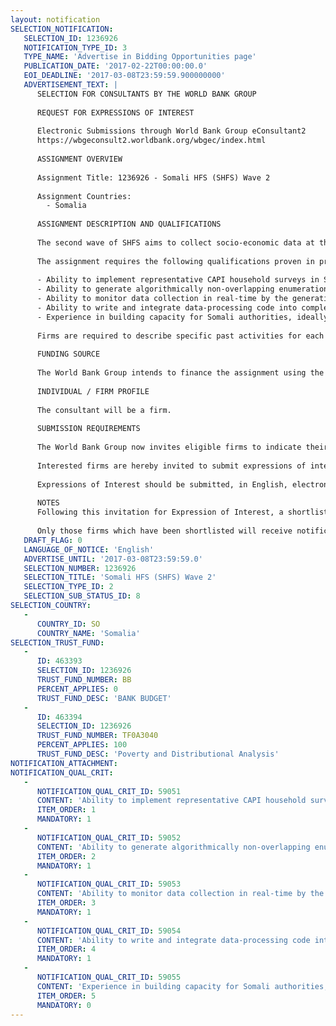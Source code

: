 ```yaml
---
layout: notification
SELECTION_NOTIFICATION: 
   SELECTION_ID: 1236926
   NOTIFICATION_TYPE_ID: 3
   TYPE_NAME: 'Advertise in Bidding Opportunities page'
   PUBLICATION_DATE: '2017-02-22T00:00:00.0'
   EOI_DEADLINE: '2017-03-08T23:59:59.900000000'
   ADVERTISEMENT_TEXT: |
      SELECTION FOR CONSULTANTS BY THE WORLD BANK GROUP
      
      REQUEST FOR EXPRESSIONS OF INTEREST
      
      Electronic Submissions through World Bank Group eConsultant2
      https://wbgeconsult2.worldbank.org/wbgec/index.html
      
      ASSIGNMENT OVERVIEW
      
      Assignment Title: 1236926 - Somali HFS (SHFS) Wave 2
      
      Assignment Countries:
        - Somalia
      
      ASSIGNMENT DESCRIPTION AND QUALIFICATIONS
      
      The second wave of SHFS aims to collect socio-economic data at the household-level representative of the Somali population, including urban, rural, IDPs and nomads. Interviews will be carried out using advanced CAPI. In addition to implementing the field work of the survey, the assignment involves support in the preparation of the sample frame including demarcation of enumeration areas, real-time quality control of data collection and integration of data-processing code into an existing Stata code pipeline. The implementation also aims to enhance statistical capacity of the involved Somali statistical authorities. 
      
      The assignment requires the following qualifications proven in previous assignments:
      
      -	Ability to implement representative CAPI household surveys in Somalia.
      -	Ability to generate algorithmically non-overlapping enumeration area maps based on GPS midpoints and satellite imagery. 
      -	Ability to monitor data collection in real-time by the generation of automated dashboards, implemented in a conflict environment.
      -	Ability to write and integrate data-processing code into complex code pipelines.
      -	Experience in building capacity for Somali authorities, ideally statistical authorities.
      
      Firms are required to describe specific past activities for each of those criteria and explain how they meet the qualifications. Firms are encouraged to provide (anonymized) materials from past assignments, e.g. for the generation of enumeration area maps, real-time monitoring dashboards and integrated data processing code. 
      
      FUNDING SOURCE
      
      The World Bank Group intends to finance the assignment using the Somali Multi Partner Knowledge Fund.
      
      INDIVIDUAL / FIRM PROFILE
      
      The consultant will be a firm. 
      
      SUBMISSION REQUIREMENTS
      
      The World Bank Group now invites eligible firms to indicate their interest in providing the services.  Interested firms must provide information indicating that they are qualified to perform the services (brochures, description of similar assignments, experience in similar conditions, availability of appropriate skills among staff, etc. for firms; CV and cover letter for individuals).  Please note that the total size of all attachments should be less than 5MB.  Consultants may associate to enhance their qualifications.
      
      Interested firms are hereby invited to submit expressions of interest.
      
      Expressions of Interest should be submitted, in English, electronically through World Bank Group eConsultant2 (https://wbgeconsult2.worldbank.org/wbgec/index.html)
      
      NOTES
      Following this invitation for Expression of Interest, a shortlist of qualified firms will be formally invited to submit proposals. Shortlisting and selection will be subject to the availability of funding.
      
      Only those firms which have been shortlisted will receive notification. No debrief will be provided to firms which have not been shortlisted.
   DRAFT_FLAG: 0
   LANGUAGE_OF_NOTICE: 'English'
   ADVERTISE_UNTIL: '2017-03-08T23:59:59.0'
   SELECTION_NUMBER: 1236926
   SELECTION_TITLE: 'Somali HFS (SHFS) Wave 2'
   SELECTION_TYPE_ID: 2
   SELECTION_SUB_STATUS_ID: 8
SELECTION_COUNTRY: 
   - 
      COUNTRY_ID: SO
      COUNTRY_NAME: 'Somalia'
SELECTION_TRUST_FUND: 
   - 
      ID: 463393
      SELECTION_ID: 1236926
      TRUST_FUND_NUMBER: BB
      PERCENT_APPLIES: 0
      TRUST_FUND_DESC: 'BANK BUDGET'
   - 
      ID: 463394
      SELECTION_ID: 1236926
      TRUST_FUND_NUMBER: TF0A3040
      PERCENT_APPLIES: 100
      TRUST_FUND_DESC: 'Poverty and Distributional Analysis'
NOTIFICATION_ATTACHMENT: 
NOTIFICATION_QUAL_CRIT: 
   - 
      NOTIFICATION_QUAL_CRIT_ID: 59051
      CONTENT: 'Ability to implement representative CAPI household surveys in Somalia.'
      ITEM_ORDER: 1
      MANDATORY: 1
   - 
      NOTIFICATION_QUAL_CRIT_ID: 59052
      CONTENT: 'Ability to generate algorithmically non-overlapping enumeration area maps based on GPS midpoints and satellite imagery.'
      ITEM_ORDER: 2
      MANDATORY: 1
   - 
      NOTIFICATION_QUAL_CRIT_ID: 59053
      CONTENT: 'Ability to monitor data collection in real-time by the generation of automated dashboards, implemented in a conflict environment.'
      ITEM_ORDER: 3
      MANDATORY: 1
   - 
      NOTIFICATION_QUAL_CRIT_ID: 59054
      CONTENT: 'Ability to write and integrate data-processing code into complex code pipelines.'
      ITEM_ORDER: 4
      MANDATORY: 1
   - 
      NOTIFICATION_QUAL_CRIT_ID: 59055
      CONTENT: 'Experience in building capacity for Somali authorities, ideally statistical authorities.'
      ITEM_ORDER: 5
      MANDATORY: 0
---
```

